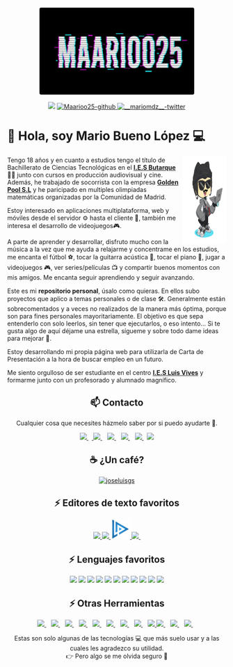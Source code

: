 <p align="center">
  <a href="https://github.com/Maarioo25" target="_blank">
    <img loading="lazy" height="200" style="border-radius: 0.25rem;" 
      src=".\banner.jpeg" alt="Banner" 
      borderRadius='1rem' boxShadow = '0 5px 18px rgba(0,0,0,0.3)'>
  </a>
</p>

<p align="center"> 
    <img src="https://img.shields.io/aur/last-modified/s"/>
    <a href="https://github.com/Maarioo25" target="_blank">
        <img loadin="lazy" src="https://img.shields.io/github/followers/Maarioo25?style=social" alt="Maarioo25-github"/>
    </a>
    <a href="https://twitter.com/__mariomdz__" target="_blank">
        <img loading="lazy" src="https://img.shields.io/twitter/follow/__mariomdz__?style=social" alt="__mariomdz__-twitter" />
    </a>
</p>

#  👋 Hola, soy Mario Bueno López 💻

<img loading="lazy" height= "200" width=20% src=".\Mario Bueno.png" alt="Octogato" align="right">

Tengo 18 años y en cuanto a estudios tengo el título de Bachillerato de Ciencias Tecnológicas en el [**I.E.S Butarque**](https://www.educa2.madrid.org/web/centro.ies.butarque.leganes) 👨‍🎓 junto con cursos en producción audiovisual y cine. Además, he trabajado de socorrista con la empresa [**Golden Pool S.L**](https://piscinasgoldenpool.es/) y he paricipado en multiples olimpiadas matemáticas organizadas por la Comunidad de Madrid.

Estoy interesado en aplicaciones multiplataforma, web y móviles desde el servidor ⚙️ hasta el cliente 📱, también me interesa el desarrollo de videojuegos🎮.

A parte de aprender y desarrollar, disfruto mucho con la música a la vez que me ayuda a relajarme y concentrame en los estudios, me encanta el fútbol ⚽, tocar la guitarra acústica 🎸, tocar el piano 🎹, jugar a videojuegos 🎮, ver series/películas 📺 y compartir buenos momentos con mis amigos. Me encanta seguir aprendiendo y seguir avanzando.

Este es mi **repositorio personal**, úsalo como quieras. En ellos subo proyectos que aplico a temas personales o de clase 🛠. Generalmente están sobrecomentados y a veces no realizados de la manera más óptima, porque son para fines personales mayoritariamente. El objetivo es que sepa entenderlo con solo leerlos, sin tener que ejecutarlos, o eso intento... Si te gusta algo de aquí déjame una estrella, sígueme y sobre todo dame ideas para mejorar 💪.

Estoy desarrollando mi propia página web para utilizarla de Carta de Presentación a la hora de buscar empleo en un futuro.

Me siento orgulloso de ser estudiante en el centro [**I.E.S Luis Vives**](https://www.iesluisvives.es/) y formarme junto con un profesorado y alumnado magnífico.

<h2 align="center">📫 Contacto</h2>
<p align="center">
  Cualquier cosa que necesites házmelo saber por si puedo ayudarte 💬.
</p>
<p align="center">
    <a href="https://github.com/Maarioo25" target="_blank">
        <img loading="lazy" src="https://distreau.com/github.svg" 
    height="50">
    </a> &nbsp;&nbsp;<a href="https://www.instagram.com/_mariobueno/" target="_blank">
        <img loading="lazy" src="https://upload.wikimedia.org/wikipedia/commons/thumb/5/58/Instagram-Icon.png/800px-Instagram-Icon.png" 
    height="50">
    </a> &nbsp;&nbsp;
    <a href="https://twitter.com/__mariomdz__" target="_blank">
        <img loading="lazy" src="https://i.imgur.com/U4Uiaef.png" 
    height="50">
    </a> &nbsp;&nbsp;
    <a href="https://www.linkedin.com/in/mario-bueno-l%C3%B3pez-a35181250/" target="_blank">
        <img loading="lazy" src="https://upload.wikimedia.org/wikipedia/commons/thumb/c/ca/LinkedIn_logo_initials.png/768px-LinkedIn_logo_initials.png" 
    height="50">
    </a> &nbsp;&nbsp;
    <a href="https://discordapp.com/users/Maarioo25#3802" target="_blank">
        <img loading="lazy" src="https://logodownload.org/wp-content/uploads/2017/11/discord-logo-4-1.png" 
    height="50"> 
    </a>&nbsp
    <a href="https://www.reddit.com/user/xXMaarioo25Xx" target="_blank">
        <img loading="lazy" src="https://logodownload.org/wp-content/uploads/2018/02/reddit-logo-16.png" 
    height="50">
    </a>
</p>

<h2 align="center">☕ ¿Un café?</h2>
<p align="center">
    <a href="https://www.buymeacoffee.com/MarioBueno" target="_blank"> 
      <img loading="lazy" src="https://cdn.buymeacoffee.com/buttons/v2/default-blue.png" height="48" alt="joseluisgs" />
    </a>
  </p>

<h2 align="center">⚡ Editores de texto favoritos</h2>

<p align="center">
  <a href="https://code.visualstudio.com/" target="_blank">
        <img loading="lazy" src="https://user-images.githubusercontent.com/674621/71187801-14e60a80-2280-11ea-94c9-e56576f76baf.png" 
    height="45">
    </a>
  <a href="https://www.jetbrains.com/es-es/idea/" target="_blank">
        <img loading="lazy" src="https://resources.jetbrains.com/storage/products/intellij-idea/img/meta/intellij-idea_logo_300x300.png" 
    height="45">
    </a>
    <a href="https://lapce.dev/" target="_blank">
        <img loading="lazy" src="https://raw.githubusercontent.com/lapce/lapce/master/extra/images/logo.png" 
    height="45">
    </a>
    <a href="https://brackets.io/" target="_blank">
        <img loading="lazy" src="https://brackets.io/img/brackets.svg" 
    height="45">
    </a>
  <img loading="lazy" src="" 
  height="45">
</p>

<h2 align="center">⚡ Lenguajes favoritos</h2>
<p align="center">
  <img loading="lazy" src="https://www.jetbrains.com/academy/img/icon-kotlin-new.svg" 
  height="45">
  <img loading="lazy" src="https://upload.wikimedia.org/wikipedia/commons/thumb/c/c3/Python-logo-notext.svg/1869px-Python-logo-notext.svg.png" 
  height="45">
  <img loading="lazy" src="https://upload.wikimedia.org/wikipedia/commons/thumb/9/99/Unofficial_JavaScript_logo_2.svg/480px-Unofficial_JavaScript_logo_2.svg.png" 
  height="45">
  <img loading="lazy" src="https://upload.wikimedia.org/wikipedia/commons/thumb/4/4c/Typescript_logo_2020.svg/1200px-Typescript_logo_2020.svg.png" 
  height="45">
  <img loading="lazy" src="https://upload.wikimedia.org/wikipedia/commons/thumb/6/61/HTML5_logo_and_wordmark.svg/512px-HTML5_logo_and_wordmark.svg.png" 
  height="45">
  <img loading="lazy" src="https://upload.wikimedia.org/wikipedia/commons/thumb/d/d5/CSS3_logo_and_wordmark.svg/1200px-CSS3_logo_and_wordmark.svg.png" 
  height="45">
  <img loading="lazy" src="https://www.albertoluebbert.com/blog/wp-content/uploads/2018/11/lenguaje-c.png" 
  height="45">
  <img loading="lazy" src="https://upload.wikimedia.org/wikipedia/commons/thumb/1/18/ISO_C%2B%2B_Logo.svg/1200px-ISO_C%2B%2B_Logo.svg.png" 
  height="45">
  <img loading="lazy" src="https://seeklogo.com/images/C/c-sharp-c-logo-02F17714BA-seeklogo.com.png" 
  height="45">
  <img loading="lazy" src="https://cdn.iconscout.com/icon/free/png-256/xml-file-2330558-1950399.png" 
  height="45">
  <img loading="lazy" src="https://brandslogos.com/wp-content/uploads/images/large/java-logo-1.png" 
  height="45">
</p>

<h2 align="center">⚡ Otras Herramientas</h2>
<p align="center">
  <a href="https://www.microsoft.com/es-es/microsoft-365/word?activetab=tabs%3afaqheaderregion3" target="_blank">
        <img loading="lazy" src="https://upload.wikimedia.org/wikipedia/commons/thumb/f/fd/Microsoft_Office_Word_%282019%E2%80%93present%29.svg/800px-Microsoft_Office_Word_%282019%E2%80%93present%29.svg.png" 
    height="45">
    </a>&nbsp;&nbsp;
    <a href="https://www.microsoft.com/es-es/microsoft-365/excel" target="_blank">
        <img loading="lazy" src="https://upload.wikimedia.org/wikipedia/commons/thumb/3/34/Microsoft_Office_Excel_%282019%E2%80%93present%29.svg/1200px-Microsoft_Office_Excel_%282019%E2%80%93present%29.svg.png" 
    height="45">
    </a>&nbsp;&nbsp;
    <a href="https://www.adobe.com/es/products/photoshop.html" target="_blank">
        <img loading="lazy" src="https://upload.wikimedia.org/wikipedia/commons/thumb/a/af/Adobe_Photoshop_CC_icon.svg/180px-Adobe_Photoshop_CC_icon.svg.png" 
    height="45">
    </a>&nbsp;&nbsp;
    <a href="https://www.adobe.com/es/products/photoshop-lightroom.html" target="_blank">
        <img loading="lazy" src="https://upload.wikimedia.org/wikipedia/commons/thumb/b/b6/Adobe_Photoshop_Lightroom_CC_logo.svg/1200px-Adobe_Photoshop_Lightroom_CC_logo.svg.png" 
    height="45">
    </a>&nbsp;&nbsp;
    <a href="https://www.adobe.com/es/products/illustrator.html" target="_blank">
        <img loading="lazy" src="https://upload.wikimedia.org/wikipedia/commons/thumb/f/fb/Adobe_Illustrator_CC_icon.svg/1200px-Adobe_Illustrator_CC_icon.svg.png" 
    height="45">
    </a>&nbsp;&nbsp;
    <a href="https://www.gimp.org/" target="_blank">
        <img loading="lazy" src="https://upload.wikimedia.org/wikipedia/commons/thumb/4/45/The_GIMP_icon_-_gnome.svg/1200px-The_GIMP_icon_-_gnome.svg.png" 
    height="45">
    </a>&nbsp;&nbsp;
    <a href="https://inkscape.org/es/" target="_blank">
        <img loading="lazy" src="https://upload.wikimedia.org/wikipedia/commons/thumb/0/0d/Inkscape_Logo.svg/1200px-Inkscape_Logo.svg.png" 
    height="45">
    </a>&nbsp;&nbsp;
    <a href="https://unity.com/es" target="_blank">
        <img loading="lazy" src="https://cdn.worldvectorlogo.com/logos/unity-69.svg" 
    height="45">
    </a>&nbsp;&nbsp;
    <a href="https://www.blender.org/" target="_blank">
        <img loading="lazy" src="https://upload.wikimedia.org/wikipedia/commons/thumb/0/0c/Blender_logo_no_text.svg/1200px-Blender_logo_no_text.svg.png" 
    height="45">
    </a>
    <a href="https://obsproject.com/es" target="_blank">
        <img loading="lazy" src="https://obsproject.com/assets/images/new_icon_small-r.png" 
    height="45">
    </a>&nbsp;&nbsp;
    <a href="https://streamlabs.com/es-es/" target="_blank">
        <img loading="lazy" src="https://assets.stickpng.com/images/608563de8ae72d000493caa0.png" 
    height="45">
    </a>&nbsp;&nbsp;
    <a href="https://www.blackmagicdesign.com/es/products/davinciresolve" target="_blank">
        <img loading="lazy" src="https://upload.wikimedia.org/wikipedia/commons/thumb/9/90/DaVinci_Resolve_17_logo.svg/1200px-DaVinci_Resolve_17_logo.svg.png" 
    height="45">
    </a>&nbsp;&nbsp;
</p>

<p align="center">
Estas son solo algunas de las tecnologías 💻 que más suelo usar y a las cuales les agradezco su utilidad.
<br>👉 Pero algo se me olvida seguro 🤔
</p>
